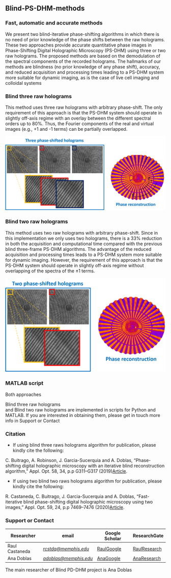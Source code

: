 ## Blind-PS-DHM-methods
### Fast, automatic and accurate methods 

We present two blind-iterative phase-shifting algorithms in which there is no need of prior knowledge of the phase shifts between the raw holograms. These two approaches provide accurate quantitative phase images in Phase-Shifting Digital Holographic Microscopy (PS-DHM) using  three or two raw holograms. The proposed methods are based on the demodulation of the spectral components of the recorded holograms. The hallmarks of our methods are blindness (no prior knowledge of any phase shift), accuracy, and reduced acquisition and processing times leading to a PS-DHM system more suitable for dynamic imaging, as is the case of live cell imaging and colloidal systems


### Blind three raw holograms

This method uses three raw holograms with arbitrary phase-shift. The only requirement of this approach is that the PS-DHM system should operate in slightly off-axis regime with an overlay between the different spectral orders up to 80%. Thus, the Fourier components of the real and virtual images (e.g., +1 and -1 terms) can be partially overlapped. 

<img src="images/trheeRawHolograms.png" alt="hi" class="inline"/> 


### Blind two raw holograms

This method uses two raw holograms with arbitrary phase-shift. Since in this implementation we only uses two holograms, there is a 33% reduction  in both the acquisition and computational time  compared with the previous blind three-frame PS-DHM algorithms. The advantage of the reduced acquisition and processing times leads to a PS-DHM system more suitable for dynamic imaging. However, the requirement of this approach is that the PS-DHM system should operate in slightly off-axis regime without overlapping of the spectra of the ±1 terms.

<p align="center">
 <img src="images/twoRawHolograms.png" alt="hi" class="inline"/>
</p>

### MATLAB script 
Both approaches <div class="text-blue mb-2"> Blind three raw holograms </div>  and Blind two raw holograms are implemented in scripts for Python and MATLAB. If you are interested in obtaining them, please get in touch more info in Support or Contact

### Citation
* If using blind three raws holograms algorithm for publication, please kindly cite the following:

 C. Buitrago, A. Robinson, J. Garcia-Sucerquia and A. Doblas, “Phase-shifting digital holographic microscopy with an iterative blind reconstruction algorithm,” Appl. Opt. 58, 34, p.p G311–G317 (2019)[Article](https://www.osapublishing.org/ao/abstract.cfm?uri=ao-58-34-G311).

* If using two blind two raws holograms algorithm for publication, please kindly cite the following:

R. Castaneda, C. Buitrago, J. Garcia-Sucerquia and A. Doblas, “Fast-iterative blind phase-shifting digital holographic microscopy using two images,” Appl. Opt. 59, 24, p.p 7469–7476 (2020)[Article](https://www.osapublishing.org/ao/abstract.cfm?uri=ao-59-24-7469).  


### Support or Contact

| Researcher  | email | Google Scholar | ResearchGate |
| ------------- | ------------- |-------------| -------------|
| Raul Castaneda | *rcstdq@memphis.edu* | [RaulGoogle](https://scholar.google.com/citations?user=RBtkL1oAAAAJ&hl=en) | [RaulResearch](https://www.researchgate.net/profile/Raul_Castaneda_Quintero)
| Ana Doblas| *adoblas@memphis.edu* | [AnaGoogle](https://scholar.google.es/citations?user=PvvDEMYAAAAJ&hl=en) | [AnaResearch](https://www.researchgate.net/profile/Ana_Doblas2) |

The main researcher of Blind PD-DHM project is Ana Doblas 
